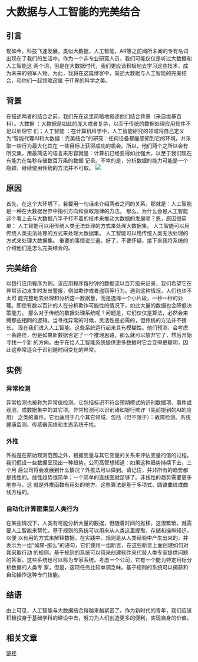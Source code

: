 # 大数据与人工智能的完美结合
## 引言 
现如今，科技飞速发展，类似大数据，人工智能，AR等之前闻所未闻的专有名词出现在了我们的生活中。作为一个非专业研究人员，我们可能仅仅是听过大数据和人工智能这
两个词，但是在大数据时代，我们更应该积极地去学习这些技术，成为未来的领军人物。为此，我将在这篇博客中，简述大数据与人工智能的完美结合，和你们一起领略这属
于IT界的科学之美。
## 背景
在描述两者的结合之前，我们先在这里简略地叙述他们结合背景（来自维基百科）。大数据 ：大数据是如此的庞大或者复杂，以至于传统的数据处理应用软件不足以处理它
们；人工智能 ：在计算机科学中，人工智能研究的领域将自己定义为“智能代理AI和大数据：完美结合”的研究：任何设备都能感知到它的环境，并采取一些行为最大化其在
一些目标上获得成功的机会。所以，他们两个之所以会有所交集，用最简洁的语言来形容就是：计算机已经变得如此强大，以至于我们现在有能力在每秒存储数百万条的数据
记录。不幸的是，分析数据的能力可能是一个瓶颈，继续使用传统的方法并不可取。
![](https://timgsa.baidu.com/timg?image&quality=80&size=b9999_10000&sec=1540621040524&di=5640c73d7832aa6d9d86c905fa6dfe46&imgtype=0&src=http%3A%2F%2Fwww.cbdio.com%2Fimage%2Fattachement%2Fjpg%2Fsite2%2F20170208%2F3417eb9bbd901a04c6834d.jpg)
## 原因
首先，在这个大环境下，若要用一句话来介绍两者之间的关系，那就是：人工智能是一种在大数据世界中指引方向和获取规律的方法。
那么，为什么会是人工智能这个看上去与大数据八竿子打不着的技术来推动大数据的发展呢？恩，原因很简单：
人工智能可以用传统人类无法处理的方式来处理大数据集。
人工智能可以用传统人类无法处理的方式来处理大数据集。
人工智能可以用传统人类无法处理的方式来处理大数据集。
重要的事情说三遍。好了，不要怀疑，接下来我将系统的介绍他们是怎么完美结合的。
## 完美结合
以银行应用程序为例。该应用程序每秒钟的数据流以百万级来记录，我们希望它在异常活动发生时发出警报，例如欺诈或者盗窃等行为。遇到这种情况，人们也许不太可
能完整地去处理和分析这一数据量，而是选择一个小片段，一秒一秒的处理。即使有数以百计的人在分析欺诈可能性的情况下，如此大量的数据也会降低决策能力。
那么对于传统的数据处理系统呢？问题是，它们仅仅是算法，必然会束缚那些相同的逻辑。当寻找异常的时候，灵活性是必需的，但传统的方法并不擅长。
现在我们进入人工智能。这些系统运行起来具有模糊性。他们预测，会考虑一条路径，但是如果新数据否定了一个推理思路，那么就可以放弃它了，然后开始寻找一个新
的方向。由于在给人工智能系统提供更多数据时它会变得更聪明，因此这非常适合于识别随时间变化的异常。
## 实例
### 异常检测
异常检测也被称为异常值检测。它包括标识不符合预期模式的识别数据项、事件或观测，或数据集中的其它项。异常检测可以识别诸如银行欺诈（先前提到的AI的应用）
之类的事件。它也适用于几个其它领域，包括（但不限于）：故障检测、系统健康监测、传感器网络和生态系统干扰。
### 外推
外推是在原始观测范围之外，根据变量与其它变量的关系来评估变量的值的过程。我们假设一些数据呈现出一种趋势，公司高管想知道：如果这种趋势持续下去，三个月
后公司将会发展到什么情况？外推法可以做到。请记住，并非所有的趋势都是线性的。线性趋势很简单；一个简单的直线图就足够了。非线性的趋势需要更多地参与，这
就是外推函数有用处的地方。这些算法是基于多项式、圆锥曲线或曲线方程的。
### 自动化计算密集型人类行为
在某些情况下，人类有可能分析大量的数据，但随着时间的推移，这很繁琐，就需要人工智能来帮忙。基于规则的系统可以用来从人类这里提取、存储和操纵知识，以便
以有用的方式来解释数据。在实践中，规则是从人类经验中产生出来的，并表示为一组“如果-那么”的语句，它们使用一组断言，在这些断言上面创建如何对其采取行动
的规则。基于规则的系统可以用来创建软件来代替人类专家提供问题的答案。这些系统也可以称为专家系统。考虑一个公司，它有一个能为特定目标分析数据的人类专
家，但是，这项任务比较单调乏味。基于规则的系统可以捕获和自动操作这种专门技能。
## 结语
由上可见，人工智能与大数据结合得越来越紧密了。作为新时代的青年，我们应该积极投身于基础学科的建设中去，努力为人们创造更多的便利，实现自身的价值。
## 相关文章
[链接](http://click.aliyun.com/m/51409/)
